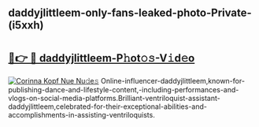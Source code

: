 ## daddyjlittleem-only-fans​-leaked-photo​-Private-(i5xxh)


# <h2><a href="https://mediaupload.pro?title=daddyjlittleem&ref=git">🔗👉 🔴 daddyjlittleem-P𝚑ot𝚘𝚜-V𝚒d𝚎o</a></h2>

[![Corinna Kopf Nue Nu𝚍e𝚜](https://i.imgur.com/0qMVB7G.gif)](https://mediaupload.pro?title=daddyjlittleem&ref=git)
Online-influencer-daddyjlittleem,known-for-publishing-dance-and-lifestyle-content,-including-performances-and-vlogs-on-social-media-platforms.Brilliant-ventriloquist-assistant-daddyjlittleem,celebrated-for-their-exceptional-abilities-and-accomplishments-in-assisting-ventriloquists.  